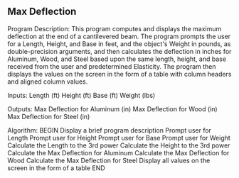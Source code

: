 ## Max Deflection
 Program Description:
 This program computes and displays the maximum deflection at the end of a cantilevered beam.
 The program prompts the user for a Length, Height, and Base in feet, and the object's Weight in pounds,
  as double-precision arguments, and then calculates the deflection in inches for Aluminum, Wood, 
  and Steel based upon the same length, height, and base received from the user and predetermined Elasticity.
  The program then displays the values on the screen in the form of a table with column headers and aligned column values.

 Inputs:  Length (ft)
          Height (ft)
          Base (ft)
          Weight (lbs)

 Outputs: Max Deflection for Aluminum (in)
          Max Deflection for Wood (in)
          Max Deflection for Steel (in)

 Algorithm:
          BEGIN
              Display a brief program description
              Prompt user for Length
              Prompt user for Height
              Prompt user for Base
              Prompt user for Weight
              Calculate the Length to the 3rd power
              Calculate the Height to the 3rd power
              Calculate the Max Deflection for Aluminum
              Calculate the Max Deflection for Wood
              Calculate the Max Deflection for Steel
              Display all values on the screen in the form of a table
          END